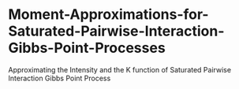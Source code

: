 # Moment-Approximations-for-Saturated-Pairwise-Interaction-Gibbs-Point-Processes
Approximating the Intensity and the K function of Saturated Pairwise Interaction Gibbs Point Process
